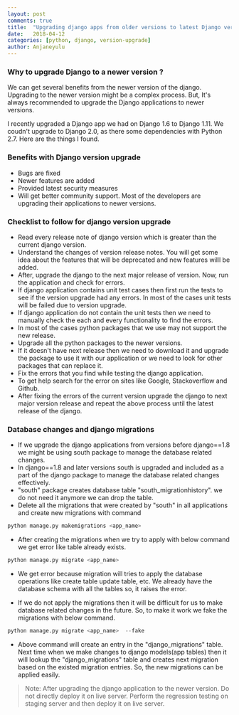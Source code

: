 ```yaml
---
layout: post
comments: true
title:  "Upgrading django apps from older versions to latest Django version"
date:   2018-04-12
categories: [python, django, version-upgrade]
author: Anjaneyulu
---
```

### Why to upgrade Django to a newer version ?

We can get several benefits from the newer version of the django. Upgrading to the newer version might be a complex process. But, It's always recommended to upgrade the Django applications to newer versions.

I recently upgraded a Django app we had on Django 1.6 to Django 1.11. We coudn't upgrade to Django 2.0, as there some dependencies with Python 2.7. Here are the things I found.

### Benefits with Django version upgrade
* Bugs are fixed
* Newer features are added
* Provided latest security measures
* Will get better community support. Most of the developers are upgrading their applications to newer versions. 

### Checklist to follow for django version upgrade
* Read every release note of django version which is greater than the current django version.
* Understand the changes of version release notes. You will get some idea about the features that will be deprecated and new features willl be added.
* After, upgrade the django to the next major release of version. Now, run the application and check for errors.
* If django application contains unit test cases then first run the tests to see if the version upgrade had any errors. In most of the cases unit tests will be failed due to version upgrade.
* If django application do not contain the unit tests then we need to manually check the each and every functionality to find the errors.
* In most of the cases python packages that we use may not support the new release.
* Upgrade all the python packages to the newer versions.
* If it doesn't have next release then we need to download it and upgrade the package to use it with our application or we need to look for other packages that can replace it.
* Fix the errors that you find while testing the django application.
* To get help search for the error on sites like Google, Stackoverflow and Github.
* After fixing the errors of the current version upgrade the django to next major version release and repeat the above process until the latest release of the django.


### Database changes and django migrations
* If we upgrade the django applications from versions before django==1.8 we might be using south package to manage the database related changes.
* In django==1.8 and later versions south is upgraded and included as a part of the django package to manage the database related changes effectively.
* "south" package creates database table "south_migrationhistory". we do not need it anymore we can drop the table.
* Delete all the migrations that were created by "south" in all applications and create new migrations with command
```python
python manage.py makemigrations <app_name>
```
* After creating the migrations when we try to apply with below command we get error like table already exists.
```python
python manage.py migrate <app_name>
```

* We get error because migration will tries to apply the database  operations like create table update table, etc. We already have the database schema with all the tables so, it raises the error.

* If we do not apply the migrations then it will be difficult for us to make database related changes in the future. So, to make it work we fake the migrations with below command.
```python
python manage.py migrate <app_name>  --fake
``` 

* Above command will create an entry in the "django_migrations" table. Next time when we make changes to django models(app tables) then it will lookup the "django_migrations" table and creates next migration based on the existed migration entries. So, the new migrations can be applied easily.


>Note: After upgrading the django application to the newer version. Do not directly deploy it on live server. Perform the regression testing on staging server and then deploy it on live server.
